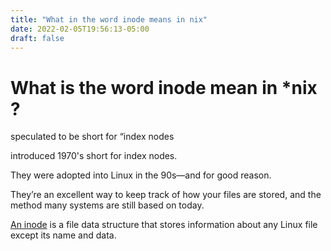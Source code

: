 ```yaml
---
title: "What in the word inode means in nix"
date: 2022-02-05T19:56:13-05:00
draft: false
---
```

# What is the word inode mean in *nix ?

speculated to be short for “index nodes

introduced 1970's short for index nodes.



They were adopted into Linux in the 90s—and for good reason.



They’re an excellent way to keep track of how your files are stored, and the method many systems are still based on today.



[An inode](http://www.linfo.org/inode.html) is a file data structure that stores information about any Linux file except its name and data. 

